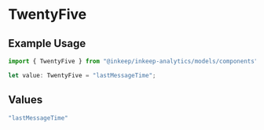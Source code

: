 # TwentyFive

## Example Usage

```typescript
import { TwentyFive } from "@inkeep/inkeep-analytics/models/components";

let value: TwentyFive = "lastMessageTime";
```

## Values

```typescript
"lastMessageTime"
```